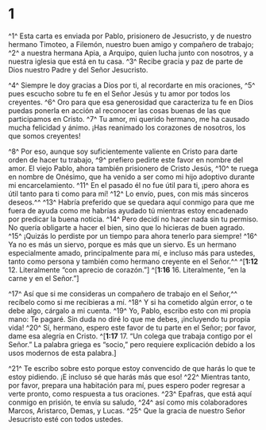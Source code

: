 # 1 
^1^ Esta carta es enviada por Pablo, prisionero de Jesucristo, y de nuestro hermano Timoteo, a Filemón, nuestro buen amigo y compañero de trabajo; ^2^ a nuestra hermana Apia, a Arquipo, quien lucha junto con nosotros, y a nuestra iglesia que está en tu casa. ^3^ Recibe gracia y paz de parte de Dios nuestro Padre y del Señor Jesucristo. 

^4^ Siempre le doy gracias a Dios por ti, al recordarte en mis oraciones, ^5^ pues escucho sobre tu fe en el Señor Jesús y tu amor por todos los creyentes. ^6^ Oro para que esa generosidad que caracteriza tu fe en Dios puedas ponerla en acción al reconocer las cosas buenas de las que participamos en Cristo. ^7^ Tu amor, mi querido hermano, me ha causado mucha felicidad y ánimo. ¡Has reanimado los corazones de nosotros, los que somos creyentes! 

^8^ Por eso, aunque soy suficientemente valiente en Cristo para darte orden de hacer tu trabajo, ^9^ prefiero pedirte este favor en nombre del amor. El viejo Pablo, ahora también prisionero de Cristo Jesús, ^10^ te ruega en nombre de Onésimo, que ha venido a ser como mi hijo adoptivo durante mi encarcelamiento. ^11^ En el pasado él no fue útil para ti, ¡pero ahora es útil tanto para ti como para mí! ^12^ Lo envío, pues, con mis más sinceros deseos.^^ ^13^ Habría preferido que se quedara aquí conmigo para que me fuera de ayuda como me habrías ayudado tú mientras estoy encadenado por predicar la buena noticia. ^14^ Pero decidí no hacer nada sin tu permiso. No quería obligarte a hacer el bien, sino que lo hicieras de buen agrado. ^15^ ¡Quizás lo perdiste por un tiempo para ahora tenerlo para siempre! ^16^ Ya no es más un siervo, porque es más que un siervo. Es un hermano especialmente amado, principalmente para mí, e incluso más para ustedes, tanto como persona y también como hermano creyente en el Señor.^^ 
^[**1:12** 12. Literalmente “con aprecio de corazón.”]
^[**1:16** 16. Literalmente, “en la carne y en el Señor.”]

^17^ Así que si me consideras un compañero de trabajo en el Señor,^^ recíbelo como si me recibieras a mí. ^18^ Y si ha cometido algún error, o te debe algo, cárgalo a mi cuenta. ^19^ Yo, Pablo, escribo esto con mi propia mano: Te pagaré. Sin duda no diré lo que me debes, ¡incluyendo tu propia vida! ^20^ Sí, hermano, espero este favor de tu parte en el Señor; por favor, dame esa alegría en Cristo. 
^[**1:17** 17. “Un colega que trabaja contigo por el Señor.” La palabra griega es “socio,” pero requiere explicación debido a los usos modernos de esta palabra.]

^21^ Te escribo sobre esto porque estoy convencido de que harás lo que te estoy pidiendo. ¡E incluso sé que harás más que eso! ^22^ Mientras tanto, por favor, prepara una habitación para mí, pues espero poder regresar a verte pronto, como respuesta a tus oraciones. ^23^ Epafras, que está aquí conmigo en prisión, te envía su saludo, ^24^ así como mis colaboradores Marcos, Aristarco, Demas, y Lucas. ^25^ Que la gracia de nuestro Señor Jesucristo esté con todos ustedes. 
